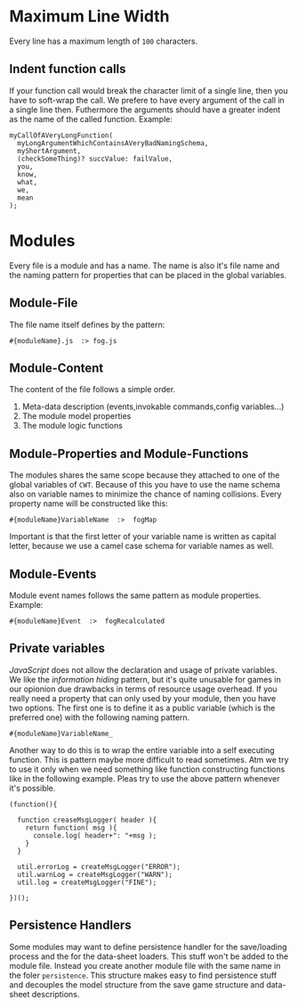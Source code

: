# Maximum Line Width

Every line has a maximum length of `100` characters.

## Indent function calls

If your function call would break the character limit of a single line, then you have to soft-wrap the call. We prefere to have every argument of the call in a single line then. Futhermore the arguments should have a greater indent as the name of the called function. Example:

    myCallOfAVeryLongFunction(
      myLongArgumentWhichContainsAVeryBadNamingSchema,
      myShortArgument,
      (checkSomeThing)? succValue: failValue,
      you,
      know,
      what,
      we,
      mean
    );

# Modules

Every file is a module and has a name. The name is also it's file name and the naming pattern for properties that can be placed in the global variables.

## Module-File

The file name itself defines by the pattern:

    #{moduleName}.js  :> fog.js
    
## Module-Content
    
The content of the file follows a simple order. 

1. Meta-data description (events,invokable commands,config variables...)
2. The module model properties
3. The module logic functions

## Module-Properties and Module-Functions

The modules shares the same scope because they attached to one of the global variables of `CWT`. Because of this you have to use the name schema also on variable names to minimize the chance of naming collisions. Every property name will be constructed like this:

    #{moduleName}VariableName  :>  fogMap
    
Important is that the first letter of your variable name is written as capital letter, because we use a camel case schema for variable names as well.

## Module-Events

Module event names follows the same pattern as module properties. Example:

    #{moduleName}Event  :>  fogRecalculated

## Private variables

*JavaScript* does not allow the declaration and usage of private variables. We like the *information hiding* pattern, but it's quite unusable for games in our opionion due drawbacks in terms of resource usage overhead. If you really need a property that can only used by your module, then you have two options. The first one is to define it as a public variable (which is the preferred one) with the following naming pattern.

    #{moduleName}VariableName_

Another way to do this is to wrap the entire variable into a self executing function. This is pattern maybe more difficult to read sometimes. Atm we try to use it only when we need something like function constructing functions like in the following example. Pleas try to use the above pattern whenever it's possible. 

    (function(){
      
      function creaseMsgLogger( header ){
        return function( msg ){
          console.log( header+": "+msg );
        }
      }
      
      util.errorLog = createMsgLogger("ERROR");
      util.warnLog = createMsgLogger("WARN");
      util.log = createMsgLogger("FINE");
        
    })();

## Persistence Handlers

Some modules may want to define persistence handler for the save/loading process and the for the data-sheet loaders. This stuff won't be added to the module file. Instead you create another module file with the same name in the foler `persistence`. This structure makes easy to find persistence stuff and decouples the model structure from the save game structure and data-sheet descriptions.
